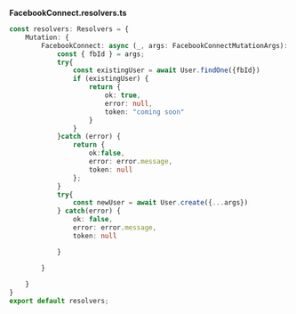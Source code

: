 **FacebookConnect.resolvers.ts**
```typescript
const resolvers: Resolvers = {
	Mutation: {
		FacebookConnect: async (_, args: FacebookConnectMutationArgs): Promise<FacebookConnectResponse> => {
			const { fbId } = args;
			try{
				const existingUser = await User.findOne({fbId})
				if (existingUser) {
					return {
						ok: true,
						error: null,
						token: "coming soon"
					}
				}
			}catch (error) {
				return {
					ok:false,
					error: error.message,
					token: null
				};
			}
			try{
				const newUser = await User.create({...args})
			} catch(error) {
				ok: false,
				error: error.message,
				token: null

			}

		}
		
	}
}
export default resolvers;
```
<!--stackedit_data:
eyJoaXN0b3J5IjpbMjA3NDQ1MDk1MywxMTk0MjU4MTc1LC04OT
c5NTIwNzZdfQ==
-->